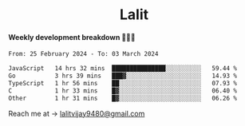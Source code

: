 <h1 align="center">Lalit</h1>

#### Weekly development breakdown 👨🏻‍💻
<!--START_SECTION:waka-->

```txt
From: 25 February 2024 - To: 03 March 2024

JavaScript   14 hrs 32 mins  ███████████████░░░░░░░░░░   59.44 %
Go           3 hrs 39 mins   ███▓░░░░░░░░░░░░░░░░░░░░░   14.93 %
TypeScript   1 hr 56 mins    ██░░░░░░░░░░░░░░░░░░░░░░░   07.93 %
C            1 hr 33 mins    █▓░░░░░░░░░░░░░░░░░░░░░░░   06.40 %
Other        1 hr 31 mins    █▓░░░░░░░░░░░░░░░░░░░░░░░   06.26 %
```

<!--END_SECTION:waka-->

Reach me at → lalitvijay9480@gmail.com
